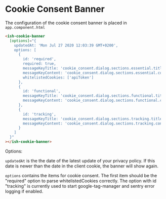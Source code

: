 <!--
kb_guide
kb_pwa
kb_everyone
kb_sync_latest_only
-->

# Cookie Consent Banner

The configuration of the cookie consent banner is placed in `app.component.html`

```html
<ish-cookie-banner
  [options]="{
    updatedAt: 'Mon Jul 27 2020 12:03:39 GMT+0200',
    options: [
      {
        id: 'required',
        required: true,
        messageKeyTitle: 'cookie_consent.dialog.sections.essential.title',
        messageKeyContent: 'cookie_consent.dialog.sections.essential.content',
        whitelistedCookies: ['apiToken']
      },
      {
        id: 'functional',
        messageKeyTitle: 'cookie_consent.dialog.sections.functional.title',
        messageKeyContent: 'cookie_consent.dialog.sections.functional.content'
      },
      {
        id: 'tracking',
        messageKeyTitle: 'cookie_consent.dialog.sections.tracking.title',
        messageKeyContent: 'cookie_consent.dialog.sections.tracking.content'
      }
    ]
  }"
></ish-cookie-banner>
```

Options:

`updatedAt` is the the date of the latest update of your privacy policy.
If this date is newer than the date in the client cookie, the banner will show again.

`options` contains the items for cookie consent.
The first item should be the "required" option to parse whitelistedCookies correctly.
The option with id "tracking" is currently used to start google-tag-manager and sentry error logging if enabled.
